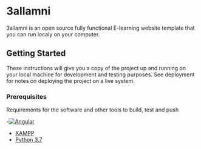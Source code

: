 # 3allamni
3allamni is an open source  fully functional E-learning website template that you can run localy on your computer.
## Getting Started
These instructions will give you a copy of the project up and running on
your local machine for development and testing purposes. See deployment
for notes on deploying the project on a live system.
### Prerequisites
Requirements for the software and other tools to build, test and push 



-[![Angular](https://cdn.iconscout.com/icon/free/png-32/angular-2752246-2285063.png)][1]
- [XAMPP](https://www.apachefriends.org/fr/index.html)
- [Python 3.7](https://www.python.org/downloads/release/python-370/)







[1]: https://angular.io/
